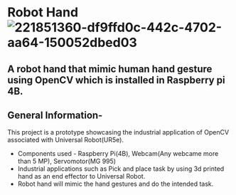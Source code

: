# __Robot Hand__![221851360-df9ffd0c-442c-4702-aa64-150052dbed03](https://github.com/gupsha3g/Robot-Hand-mimic-hand-gesture/assets/154444785/fdb7479e-b376-48c5-8e3f-4443b64a1c29)

## A robot hand that mimic human hand gesture using OpenCV which is installed in Raspberry pi 4B.
## General Information-
This project is a prototype showcasing the industrial application of OpenCV associated with Universal Robot(UR5e).
- Components used - Raspberry Pi(4B), Webcam(Any webcame more than 5 MP), Servomotor(MG 995)
- Industrial applications such as Pick and place task by using 3d printed hand as an end effector to Universal Robot.
- Robot hand will mimic the hand gestures and do the intended task.
